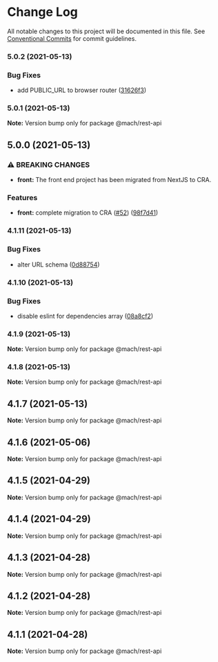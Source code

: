 # Change Log

All notable changes to this project will be documented in this file.
See [Conventional Commits](https://conventionalcommits.org) for commit guidelines.

### 5.0.2 (2021-05-13)


### Bug Fixes

* add PUBLIC_URL to browser router ([31626f3](https://github.com/jpedroh/mach/commit/31626f31fa91fb2081731e71fbdde1ab12ff458e))



### 5.0.1 (2021-05-13)

**Note:** Version bump only for package @mach/rest-api





## 5.0.0 (2021-05-13)


### ⚠ BREAKING CHANGES

* **front:** The front end project has been migrated from NextJS to CRA.

### Features

* **front:** complete migration to CRA ([#52](https://github.com/jpedroh/mach/issues/52)) ([98f7d41](https://github.com/jpedroh/mach/commit/98f7d41783bc62b76a2fd3fc4007dd76f3517c8f))



### 4.1.11 (2021-05-13)


### Bug Fixes

* alter URL schema ([0d88754](https://github.com/jpedroh/mach/commit/0d88754af0d5e3714d8a539f3fab52152a98c3d0))



### 4.1.10 (2021-05-13)


### Bug Fixes

* disable eslint for dependencies array ([08a8cf2](https://github.com/jpedroh/mach/commit/08a8cf270dcff669fceead550494ef2f8b2c4f6f))



### 4.1.9 (2021-05-13)

**Note:** Version bump only for package @mach/rest-api





### 4.1.8 (2021-05-13)

**Note:** Version bump only for package @mach/rest-api





## 4.1.7 (2021-05-13)

**Note:** Version bump only for package @mach/rest-api





## 4.1.6 (2021-05-06)

**Note:** Version bump only for package @mach/rest-api





## 4.1.5 (2021-04-29)

**Note:** Version bump only for package @mach/rest-api





## 4.1.4 (2021-04-29)

**Note:** Version bump only for package @mach/rest-api





## 4.1.3 (2021-04-28)

**Note:** Version bump only for package @mach/rest-api





## 4.1.2 (2021-04-28)

**Note:** Version bump only for package @mach/rest-api





## 4.1.1 (2021-04-28)

**Note:** Version bump only for package @mach/rest-api
